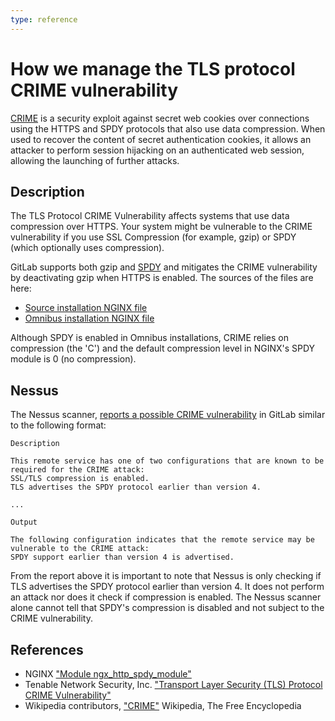 ```yaml
---
type: reference
---
```


# How we manage the TLS protocol CRIME vulnerability

[CRIME](https://en.wikipedia.org/w/index.php?title=CRIME&oldid=692423806) is a security exploit against
secret web cookies over connections using the HTTPS and SPDY protocols that also
use data compression. When used to recover the content of secret
authentication cookies, it allows an attacker to perform session hijacking on an
authenticated web session, allowing the launching of further attacks.

## Description

The TLS Protocol CRIME Vulnerability affects systems that use data compression
over HTTPS. Your system might be vulnerable to the CRIME vulnerability if you use
SSL Compression (for example, gzip) or SPDY (which optionally uses compression).

GitLab supports both gzip and [SPDY](http://nginx.org/en/docs/http/ngx_http_spdy_module.html) and mitigates the CRIME
vulnerability by deactivating gzip when HTTPS is enabled. The sources of the
files are here:

- [Source installation NGINX file](https://gitlab.com/gitlab-org/gitlab/blob/master/lib/support/nginx/gitlab-ssl)
- [Omnibus installation NGINX file](https://gitlab.com/gitlab-org/omnibus-gitlab/blob/master/files/gitlab-cookbooks/gitlab/templates/default/nginx-gitlab-http.conf.erb)

Although SPDY is enabled in Omnibus installations, CRIME relies on compression
(the 'C') and the default compression level in NGINX's SPDY module is 0
(no compression).

## Nessus

The Nessus scanner, [reports a possible CRIME vulnerability](https://www.tenable.com/plugins/index.php?view=single&id=62565) in GitLab
similar to the following format:

```plaintext
Description

This remote service has one of two configurations that are known to be required for the CRIME attack:
SSL/TLS compression is enabled.
TLS advertises the SPDY protocol earlier than version 4.

...

Output

The following configuration indicates that the remote service may be vulnerable to the CRIME attack:
SPDY support earlier than version 4 is advertised.
```

From the report above it is important to note that Nessus is only checking if
TLS advertises the SPDY protocol earlier than version 4. It does not perform an
attack nor does it check if compression is enabled. The Nessus scanner alone
cannot tell that SPDY's compression is disabled and not subject to the CRIME
vulnerability.

## References

- NGINX ["Module ngx_http_spdy_module"](http://nginx.org/en/docs/http/ngx_http_spdy_module.html)
- Tenable Network Security, Inc. ["Transport Layer Security (TLS) Protocol CRIME Vulnerability"](https://www.tenable.com/plugins/index.php?view=single&id=62565)
- Wikipedia contributors, ["CRIME"](https://en.wikipedia.org/wiki/CRIME) Wikipedia, The Free Encyclopedia

<!-- ## Troubleshooting

Include any troubleshooting steps that you can foresee. If you know beforehand what issues
one might have when setting this up, or when something is changed, or on upgrading, it's
important to describe those, too. Think of things that may go wrong and include them here.
This is important to minimize requests for support, and to avoid doc comments with
questions that you know someone might ask.

Each scenario can be a third-level heading, e.g. `### Getting error message X`.
If you have none to add when creating a doc, leave this section in place
but commented out to help encourage others to add to it in the future. -->
